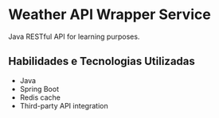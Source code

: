 # Weather API Wrapper Service
Java RESTful API for learning purposes.

## Habilidades e Tecnologias Utilizadas
- Java
- Spring Boot
- Redis cache
- Third-party API integration
